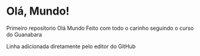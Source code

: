 # Olá, Mundo!
 Primeiro repositorio Olá Mundo
 Feito com todo o carinho seguindo o curso do Guanabara
 
 Linha adicionada diretamente pelo editor do GitHub

